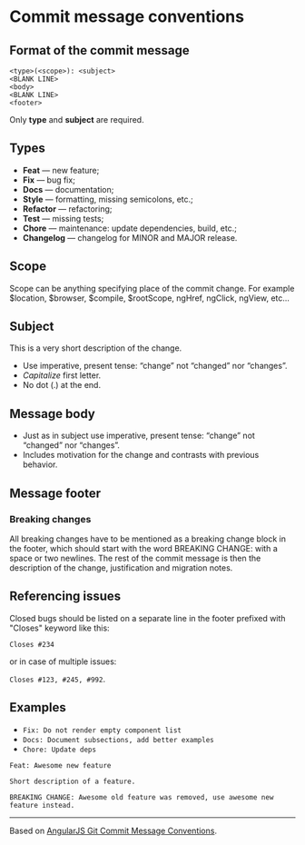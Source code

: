 # Commit message conventions

## Format of the commit message

```
<type>(<scope>): <subject>
<BLANK LINE>
<body>
<BLANK LINE>
<footer>
```

Only **type** and **subject** are required.

## Types

- **Feat** — new feature;
- **Fix** — bug fix;
- **Docs** — documentation;
- **Style** — formatting, missing semicolons, etc.;
- **Refactor** — refactoring;
- **Test** — missing tests;
- **Chore** — maintenance: update dependencies, build, etc.;
- **Changelog** — changelog for MINOR and MAJOR release.

## Scope

Scope can be anything specifying place of the commit change. For example $location, $browser, $compile, $rootScope, ngHref, ngClick, ngView, etc...

## Subject

This is a very short description of the change.

- Use imperative, present tense: “change” not “changed” nor “changes”.
- _Capitalize_ first letter.
- No dot (.) at the end.

## Message body

- Just as in subject use imperative, present tense: “change” not “changed” nor “changes”.
- Includes motivation for the change and contrasts with previous behavior.

## Message footer

### Breaking changes

All breaking changes have to be mentioned as a breaking change block in the footer, which should start with the word BREAKING CHANGE: with a space or two newlines. The rest of the commit message is then the description of the change, justification and migration notes.

## Referencing issues

Closed bugs should be listed on a separate line in the footer prefixed with "Closes" keyword like this:

`Closes #234`

or in case of multiple issues:

`Closes #123, #245, #992`.

## Examples

- `Fix: Do not render empty component list`
- `Docs: Document subsections, add better examples`
- `Chore: Update deps`

```
Feat: Awesome new feature

Short description of a feature.

BREAKING CHANGE: Awesome old feature was removed, use awesome new feature instead.
```

---

Based on [AngularJS Git Commit Message Conventions](https://docs.google.com/document/d/1QrDFcIiPjSLDn3EL15IJygNPiHORgU1_OOAqWjiDU5Y/edit#heading=h.uyo6cb12dt6w).
